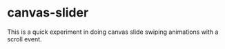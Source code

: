 canvas-slider
=============
This is a quick experiment in doing canvas slide swiping animations with a scroll event.

